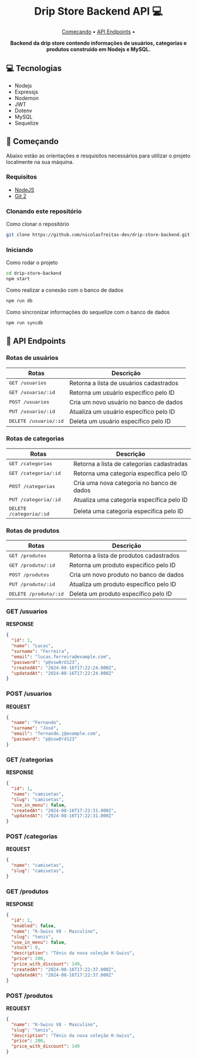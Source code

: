 


<h1 align="center" style="font-weight: bold;">Drip Store Backend API 💻</h1>
<p align="center">
 <a href="#started">Começando</a> • 
  <a href="#routes">API Endpoints</a> •
</p>

<p align="center">
  <b>Backend da drip store contendo informações de usuários, categorias e produtos construído em Nodejs e MySQL.</b>
</p>

<h2 id="tech">💻 Tecnologias</h2>

- Nodejs
- Expressjs
- Nodemon
- JWT
- Dotenv
- MySQL
- Sequelize

<h2 id="started">🚀 Começando</h2>

<p>
  Abaixo estão as orientações e resquisitos necessários para utilizar o projeto localmente na sua máquina.
</p>

<h3>Requisitos</h3>

- [NodeJS](https://github.com/)
- [Git 2](https://github.com)

<h3>Clonando este repositório</h3>

Como clonar o repositório

```bash
git clone https://github.com/nicolasfreitas-dev/drip-store-backend.git
```

<h3>Iniciando</h3>

Como rodar o projeto

```bash
cd drip-store-backend
npm start
``````

Como realizar a conexão com o banco de dados

```bash
npm run db
```

Como sincronizar informações do sequelize com o banco de dados

```bash
npm run syncdb
```

<h2 id="routes">📍 API Endpoints</h2>

<h3>Rotas de usuários</h3>

| Rotas               | Descrição                                         
|----------------------|-----------------------------------------------------
| <kbd>GET /usuarios</kbd>     | Retorna a lista de usuários cadastrados
| <kbd>GET /usuario/:id</kbd>     | Retorna um usuário específico pelo ID
| <kbd>POST /usuarios</kbd>     | Cria um novo usuário no banco de dados
| <kbd>PUT /usuario/:id</kbd>     | Atualiza um usuário específico pelo ID
| <kbd>DELETE /usuario/:id</kbd>     | Deleta um usuário específico pelo ID

<h3>Rotas de categorias</h3>

| Rotas               | Descrição                                         
|----------------------|-----------------------------------------------------
| <kbd>GET /categorias</kbd>     | Retorna a lista de categorias cadastradas
| <kbd>GET /categoria/:id</kbd>     | Retorna uma categoria específica pelo ID
| <kbd>POST /categorias</kbd>     | Cria uma nova categoria no banco de dados
| <kbd>PUT /categoria/:id</kbd>     | Atualiza uma categoria específica pelo ID
| <kbd>DELETE /categoria/:id</kbd>     | Deleta uma categoria específica pelo ID

<h3>Rotas de produtos</h3>

| Rotas               | Descrição                                         
|----------------------|-----------------------------------------------------
| <kbd>GET /produtos</kbd>     | Retorna a lista de produtos cadastrados
| <kbd>GET /produto/:id</kbd>     | Retorna um produto específico pelo ID
| <kbd>POST /produtos</kbd>     | Cria um novo produto no banco de dados
| <kbd>PUT /produto/:id</kbd>     | Atualiza um produto específico pelo ID
| <kbd>DELETE /produto/:id</kbd>     | Deleta um produto específico pelo ID

<h3>GET /usuarios</h3>

**RESPONSE**
```json
{
  "id": 1,
  "name": "Lucas",
  "surname": "Ferreira",
  "email": "lucas.ferreira@example.com",
  "password": "p@ssw0rd123",
  "createdAt": "2024-08-16T17:22:24.000Z",
  "updatedAt": "2024-08-16T17:22:24.000Z"
}
```

<h3>POST /usuarios</h3>

**REQUEST**
```json
{
  "name": "Fernando",
  "surname": "José",
  "email": "fernando.j@example.com",
  "password": "p@ssw0rd123"
}
```
<h3>GET /categorias</h3>

**RESPONSE**
```json
{
  "id": 1,
  "name": "camisetas",
  "slug": "camisetas",
  "use_in_menu": false,
  "createdAt": "2024-08-16T17:22:31.000Z",
  "updatedAt": "2024-08-16T17:22:31.000Z"
}
```

<h3>POST /categorias</h3>

**REQUEST**
```json
{
  "name": "camisetas",
  "slug": "camisetas",
}
```
<h3>GET /produtos</h3>

**RESPONSE**
```json
{
  "id": 1,
  "enabled": false,
  "name": "K-Swiss V8 - Masculino",
  "slug": "tenis",
  "use_in_menu": false,
  "stock": 0,
  "description": "Tênis da nova coleção K-Swiss",
  "price": 200,
  "price_with_discount": 149,
  "createdAt": "2024-08-16T17:22:37.000Z",
  "updatedAt": "2024-08-16T17:22:37.000Z"
}
```

<h3>POST /produtos</h3>

**REQUEST**
```json
{
  "name": "K-Swiss V8 - Masculino",
  "slug": "tenis",
  "description": "Tênis da nova coleção K-Swiss",
  "price": 200,
  "price_with_discount": 149
}
```
